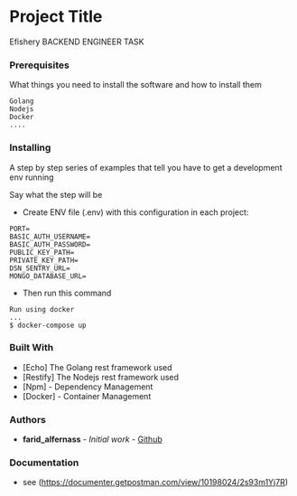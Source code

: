 # Project Title

Efishery BACKEND ENGINEER TASK

### Prerequisites

What things you need to install the software and how to install them

```
Golang
Nodejs
Docker
....
```

### Installing

A step by step series of examples that tell you have to get a development env running

Say what the step will be
- Create ENV file (.env) with this configuration in each project:
```
PORT=
BASIC_AUTH_USERNAME=
BASIC_AUTH_PASSWORD=
PUBLIC_KEY_PATH=
PRIVATE_KEY_PATH=
DSN_SENTRY_URL=
MONGO_DATABASE_URL=
```
- Then run this command
```
Run using docker
...
$ docker-compose up
```


### Built With

* [Echo] The Golang rest framework used
* [Restify] The Nodejs rest framework used
* [Npm] - Dependency Management
* [Docker] - Container Management

### Authors

* **farid_alfernass** - *Initial work* - [Github](https://github.com/farid-alfernass)

### Documentation

* see (https://documenter.getpostman.com/view/10198024/2s93m1Yj7R)